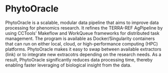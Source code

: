 # **PhytoOracle**
PhytoOracle is a scalable, modular data pipeline that aims to improve data processing for phenomics research. It refines the TERRA-REF AgPipeline by using CCTools' Makeflow and WorkQueue frameworks for distributed task management. The program is available as Docker/Singularity containers that can run on either local, cloud, or high-performance computing (HPC) platforms. PhytoOracle makes it easy to swap between available extractors (link) or to integrate new extracotrs depending on the research needs. As a result, PhytoOracle significantly reduces data processing time, thereby enabling faster leveraging of biological insight from the data.
